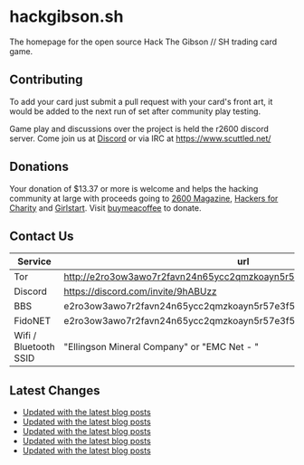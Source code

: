 # hackgibson.sh
The homepage for the open source Hack The Gibson // SH trading card game.


## Contributing

To add your card just submit a pull request with your card's front art, it would be added to the next run of set after community play testing.

Game play and discussions over the project is held the r2600 discord server. Come join us at [Discord](https://discord.com/invite/9hABUzz) or via IRC at https://www.scuttled.net/


## Donations

Your donation of $13.37 or more is welcome and helps the hacking community at large with proceeds going to [2600 Magazine](https://2600.com/), [Hackers for Charity](https://hackersforcharity.org) and [Girlstart](https://girlstart.org).  Visit [buymeacoffee](https://www.buymeacoffee.com/hackgibson.sh) to donate.


## Contact Us

Service | url
-|-
Tor | http://e2ro3ow3awo7r2favn24n65ycc2qmzkoayn5r57e3f56nvjwdcgg32ad.onion
Discord | https://discord.com/invite/9hABUzz
BBS | e2ro3ow3awo7r2favn24n65ycc2qmzkoayn5r57e3f56nvjwdcgg32ad.onion:23
FidoNET | e2ro3ow3awo7r2favn24n65ycc2qmzkoayn5r57e3f56nvjwdcgg32ad.onion:24554
Wifi / Bluetooth SSID | "Ellingson Mineral Company" or "EMC Net - <fidonet address>"

## Latest Changes
<!-- BLOG-POST-LIST:START -->
- [Updated with the latest blog posts](https://github.com/DFW2600/hackgibson.sh/commit/ad2054c0ad8fed7032e4dc4a363546a9ebcc72e3)
- [Updated with the latest blog posts](https://github.com/DFW2600/hackgibson.sh/commit/34edfad2847cd6b40ac45d9b98e946cc2c7e867d)
- [Updated with the latest blog posts](https://github.com/DFW2600/hackgibson.sh/commit/15f5ed4ae2913b0934d5a0583808216dd1fee548)
- [Updated with the latest blog posts](https://github.com/DFW2600/hackgibson.sh/commit/664b5b0fb054aa14772d9fadffc7e2b3c60cda3f)
- [Updated with the latest blog posts](https://github.com/DFW2600/hackgibson.sh/commit/9b8c274e42e97e042c8e198944b8c1bf90b4ebac)
<!-- BLOG-POST-LIST:END -->
